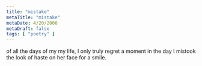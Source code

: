 ```yaml
---
title: "mistake"
metaTitle: "mistake"
metaDate: 4/20/2000
metaDraft: false
tags: [ "poetry" ]
---
```


of all the days of my
my life, I only truly
regret a moment in
the day I mistook
the look of haste on
her face for a
smile.
